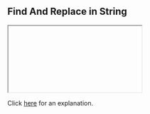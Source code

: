 ##  Find And Replace in String 

<iframe></iframe>

Click [here](Explanation.md) for an explanation.

